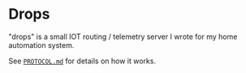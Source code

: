 # Drops
"drops" is a small IOT routing / telemetry server I wrote for my home automation system.

See [`PROTOCOL.md`](PROTOCOL.md) for details on how it works.
